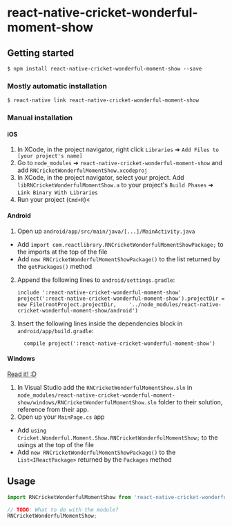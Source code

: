 
# react-native-cricket-wonderful-moment-show

## Getting started

`$ npm install react-native-cricket-wonderful-moment-show --save`

### Mostly automatic installation

`$ react-native link react-native-cricket-wonderful-moment-show`

### Manual installation


#### iOS

1. In XCode, in the project navigator, right click `Libraries` ➜ `Add Files to [your project's name]`
2. Go to `node_modules` ➜ `react-native-cricket-wonderful-moment-show` and add `RNCricketWonderfulMomentShow.xcodeproj`
3. In XCode, in the project navigator, select your project. Add `libRNCricketWonderfulMomentShow.a` to your project's `Build Phases` ➜ `Link Binary With Libraries`
4. Run your project (`Cmd+R`)<

#### Android

1. Open up `android/app/src/main/java/[...]/MainActivity.java`
  - Add `import com.reactlibrary.RNCricketWonderfulMomentShowPackage;` to the imports at the top of the file
  - Add `new RNCricketWonderfulMomentShowPackage()` to the list returned by the `getPackages()` method
2. Append the following lines to `android/settings.gradle`:
  	```
  	include ':react-native-cricket-wonderful-moment-show'
  	project(':react-native-cricket-wonderful-moment-show').projectDir = new File(rootProject.projectDir, 	'../node_modules/react-native-cricket-wonderful-moment-show/android')
  	```
3. Insert the following lines inside the dependencies block in `android/app/build.gradle`:
  	```
      compile project(':react-native-cricket-wonderful-moment-show')
  	```

#### Windows
[Read it! :D](https://github.com/ReactWindows/react-native)

1. In Visual Studio add the `RNCricketWonderfulMomentShow.sln` in `node_modules/react-native-cricket-wonderful-moment-show/windows/RNCricketWonderfulMomentShow.sln` folder to their solution, reference from their app.
2. Open up your `MainPage.cs` app
  - Add `using Cricket.Wonderful.Moment.Show.RNCricketWonderfulMomentShow;` to the usings at the top of the file
  - Add `new RNCricketWonderfulMomentShowPackage()` to the `List<IReactPackage>` returned by the `Packages` method


## Usage
```javascript
import RNCricketWonderfulMomentShow from 'react-native-cricket-wonderful-moment-show';

// TODO: What to do with the module?
RNCricketWonderfulMomentShow;
```
  
